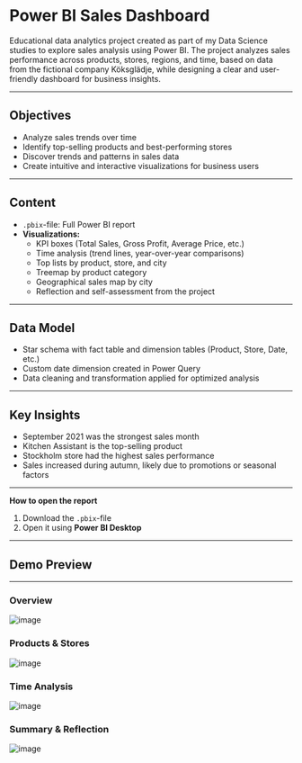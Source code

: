 # Power BI Sales Dashboard

Educational data analytics project created as part of my Data Science studies to explore sales analysis using Power BI. The project analyzes sales performance across products, stores, regions, and time, based on data from the fictional company Köksglädje, while designing a clear and user-friendly dashboard for business insights.

---

## Objectives
- Analyze sales trends over time
- Identify top-selling products and best-performing stores
- Discover trends and patterns in sales data
- Create intuitive and interactive visualizations for business users
  
---

## Content
- `.pbix`-file: Full Power BI report
- **Visualizations:**
  - KPI boxes (Total Sales, Gross Profit, Average Price, etc.)
  - Time analysis (trend lines, year-over-year comparisons)
  - Top lists by product, store, and city
  - Treemap by product category
  - Geographical sales map by city
  - Reflection and self-assessment from the project

---

## Data Model
- Star schema with fact table and dimension tables (Product, Store, Date, etc.)
- Custom date dimension created in Power Query
- Data cleaning and transformation applied for optimized analysis

---

## Key Insights
- September 2021 was the strongest sales month
- Kitchen Assistant is the top-selling product
- Stockholm store had the highest sales performance
- Sales increased during autumn, likely due to promotions or seasonal factors

---

**How to open the report**  
1. Download the `.pbix`-file
2. Open it using **Power BI Desktop**

---

## Demo Preview

---

### Overview
![image](https://github.com/user-attachments/assets/c34a7413-4084-42a6-93fa-df9ba22caff9)

### Products & Stores
![image](https://github.com/user-attachments/assets/a1a914d4-a0f1-47e6-90be-a4e55c828836)

### Time Analysis
![image](https://github.com/user-attachments/assets/1e08f748-ca7e-4fa9-9054-f49d8f38f8c8)

### Summary & Reflection
![image](https://github.com/user-attachments/assets/c8e2461e-fa95-475c-bf5e-f0564cc8ee6b)
